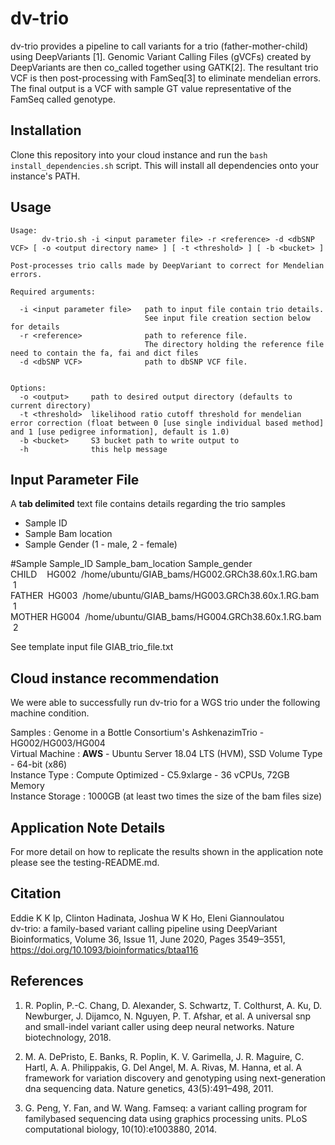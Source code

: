 
# dv-trio

dv-trio provides a pipeline to call variants for a trio (father-mother-child) using DeepVariants [1]. Genomic Variant Calling Files (gVCFs) created by DeepVariants are then co_called together using GATK[2]. The resultant trio VCF is then post-processing with FamSeq[3] to eliminate mendelian errors. The final output is a VCF with sample GT value representative of the FamSeq called genotype.

## Installation
Clone this repository into your cloud instance and run the `bash install_dependencies.sh` script. This will install all dependencies onto your instance's PATH.

## Usage
```
Usage:
       dv-trio.sh -i <input parameter file> -r <reference> -d <dbSNP VCF> [ -o <output directory name> ] [ -t <threshold> ] [ -b <bucket> ]

Post-processes trio calls made by DeepVariant to correct for Mendelian errors.

Required arguments:

  -i <input parameter file>   path to input file contain trio details. 
                              See input file creation section below for details
  -r <reference>              path to reference file. 
                              The directory holding the reference file need to contain the fa, fai and dict files
  -d <dbSNP VCF>              path to dbSNP VCF file. 
                                                        

Options:
  -o <output>     path to desired output directory (defaults to current directory)
  -t <threshold>  likelihood ratio cutoff threshold for mendelian error correction (float between 0 [use single individual based method] and 1 [use pedigree information], default is 1.0)
  -b <bucket>     S3 bucket path to write output to
  -h              this help message
```
## Input Parameter File
A **tab delimited** text file contains details regarding the trio samples

 - Sample ID
 - Sample Bam location 
 - Sample Gender (1 - male, 2 - female)

#Sample&nbsp;Sample_ID&nbsp;Sample_bam_location&nbsp;Sample_gender  
CHILD&nbsp;&nbsp;&nbsp;&nbsp;HG002 &nbsp;/home/ubuntu/GIAB_bams/HG002.GRCh38.60x.1.RG.bam &nbsp;1  
FATHER&nbsp;&nbsp;HG003 &nbsp;/home/ubuntu/GIAB_bams/HG003.GRCh38.60x.1.RG.bam &nbsp;1  
MOTHER&nbsp;HG004 &nbsp;/home/ubuntu/GIAB_bams/HG004.GRCh38.60x.1.RG.bam &nbsp;2  

See template input file GIAB_trio_file.txt

## Cloud instance recommendation
We were able to successfully run dv-trio for a WGS trio under the following machine condition.

Samples : Genome in a Bottle Consortium's AshkenazimTrio - HG002/HG003/HG004  
Virtual Machine :  **AWS** - Ubuntu Server 18.04 LTS (HVM), SSD Volume Type - 64-bit (x86)  
Instance Type : Compute Optimized - C5.9xlarge - 36 vCPUs, 72GB Memory  
Instance Storage : 1000GB (at least two times the size of the bam files size)   

## Application Note Details
For more detail on how to replicate the results shown in the application note please see the testing-README.md.

## Citation
Eddie K K Ip, Clinton Hadinata, Joshua W K Ho, Eleni Giannoulatou  
dv-trio: a family-based variant calling pipeline using DeepVariant  
Bioinformatics, Volume 36, Issue 11, June 2020, Pages 3549–3551, https://doi.org/10.1093/bioinformatics/btaa116

## References 

 1. R. Poplin, P.-C. Chang, D. Alexander, S. Schwartz, T. Colthurst, A. Ku, D. Newburger,
J. Dijamco, N. Nguyen, P. T. Afshar, et al. A universal snp and small-indel
variant caller using deep neural networks. Nature biotechnology, 2018.
 
 2. M. A. DePristo, E. Banks, R. Poplin, K. V. Garimella, J. R. Maguire, C. Hartl, A. A.
Philippakis, G. Del Angel, M. A. Rivas, M. Hanna, et al. A framework for variation
discovery and genotyping using next-generation dna sequencing data. Nature genetics,
43(5):491–498, 2011. 
 3. G. Peng, Y. Fan, and W. Wang. Famseq: a variant calling program for familybased
sequencing data using graphics processing units. PLoS computational biology,
10(10):e1003880, 2014.
